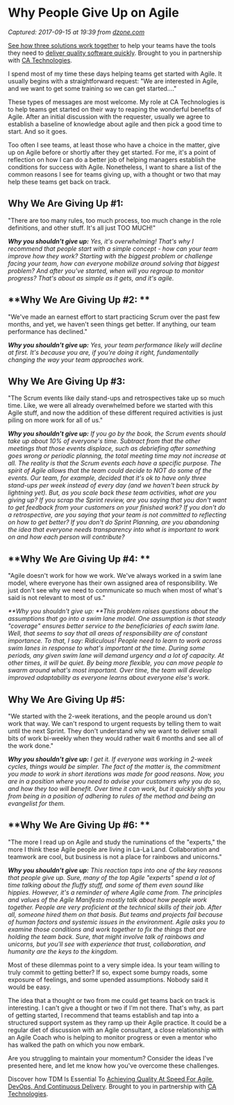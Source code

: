 # Why People Give Up on Agile

_Captured: 2017-09-15 at 19:39 from [dzone.com](https://dzone.com/articles/why-people-give-up-on-agile?edition=326496&utm_source=Daily%20Digest&utm_medium=email&utm_campaign=Daily%20Digest%202017-09-15)_

[See how three solutions work together](https://dzone.com/go?i=204124&u=https%3A%2F%2Fad.doubleclick.net%2Fddm%2Ftrackclk%2FN6040.130331DZONE%2FB11226848.150413346%3Bdc_trk_aid%3D321098505%3Bdc_trk_cid%3D81553809%3Bdc_lat%3D%3Bdc_rdid%3D%3Btag_for_child_directed_treatment%3D) to help your teams have the tools they need to [deliver quality software quickly](https://dzone.com/go?i=204124&u=https%3A%2F%2Fad.doubleclick.net%2Fddm%2Ftrackclk%2FN6040.130331DZONE%2FB11226848.150123399%3Bdc_trk_aid%3D321096583%3Bdc_trk_cid%3D81552442%3Bdc_lat%3D%3Bdc_rdid%3D%3Btag_for_child_directed_treatment%3D). Brought to you in partnership with [CA Technologies](https://dzone.com/go?i=204124&u=https%3A%2F%2Fad.doubleclick.net%2Fddm%2Ftrackclk%2FN6040.130331DZONE%2FB11226848.150413346%3Bdc_trk_aid%3D321098505%3Bdc_trk_cid%3D81553809%3Bdc_lat%3D%3Bdc_rdid%3D%3Btag_for_child_directed_treatment%3D).

I spend most of my time these days helping teams get started with Agile. It usually begins with a straightforward request: "We are interested in Agile, and we want to get some training so we can get started…."

These types of messages are most welcome. My role at CA Technologies is to help teams get started on their way to reaping the wonderful benefits of Agile. After an initial discussion with the requester, usually we agree to establish a baseline of knowledge about agile and then pick a good time to start. And so it goes.

Too often I see teams, at least those who have a choice in the matter, give up on Agile before or shortly after they get started. For me, it's a point of reflection on how I can do a better job of helping managers establish the conditions for success with Agile. Nonetheless, I want to share a list of the common reasons I see for teams giving up, with a thought or two that may help these teams get back on track.

## **Why We Are Giving Up #1:**

"There are too many rules, too much process, too much change in the role definitions, and other stuff. It's all just TOO MUCH!"

_**Why you shouldn't give up:** Yes, it's overwhelming! That's why I recommend that people start with a simple concept - how can your team improve how they work? Starting with the biggest problem or challenge facing your team, how can everyone mobilize around solving that biggest problem? And after you've started, when will you regroup to monitor progress? That's about as simple as it gets, and it's agile._

## **Why We Are Giving Up #2: **

"We've made an earnest effort to start practicing Scrum over the past few months, and yet, we haven't seen things get better. If anything, our team performance has declined."

_**Why you shouldn't give up:** Yes, your team performance likely will decline at first. It's because you are, if you're doing it right, fundamentally changing the way your team approaches work._

## **Why We Are Giving Up #3:**

"The Scrum events like daily stand-ups and retrospectives take up so much time. Like, we were all already overwhelmed before we started with this Agile stuff, and now the addition of these different required activities is just piling on more work for all of us."

_**Why you shouldn't give up:** If you go by the book, the Scrum events should take up about 10% of everyone's time. Subtract from that the other meetings that those events displace, such as debriefing after something goes wrong or periodic planning, the total meeting time may not increase at all. The reality is that the Scrum events each have a specific purpose. The spirit of Agile allows that the team could decide to NOT do some of the events. Our team, for example, decided that it's ok to have only three stand-ups per week instead of every day (and we haven't been struck by lightning yet). But, as you scale back these team activities, what are you giving up? If you scrap the Sprint review, are you saying that you don't want to get feedback from your customers on your finished work? If you don't do a retrospective, are you saying that your team is not committed to reflecting on how to get better? If you don't do Sprint Planning, are you abandoning the idea that everyone needs transparency into what is important to work on and how each person will contribute?_

## **Why We Are Giving Up #4: **

"Agile doesn't work for how we work. We've always worked in a swim lane model, where everyone has their own assigned area of responsibility. We just don't see why we need to communicate so much when most of what's said is not relevant to most of us."

_**Why you shouldn't give up: **This problem raises questions about the assumptions that go into a swim lane model. One assumption is that steady "coverage" ensures better service to the beneficiaries of each swim lane. Well, that seems to say that all areas of responsibility are of constant importance. To that, I say: Ridiculous! People need to learn to work across swim lanes in response to what's important at the time. During some periods, any given swim lane will demand urgency and a lot of capacity. At other times, it will be quiet. By being more flexible, you can move people to swarm around what's most important. Over time, the team will develop improved adaptability as everyone learns about everyone else's work._

## **Why We Are Giving Up #5:**

"We started with the 2-week iterations, and the people around us don't work that way. We can't respond to urgent requests by telling them to wait until the next Sprint. They don't understand why we want to deliver small bits of work bi-weekly when they would rather wait 6 months and see all of the work done."

_**Why you shouldn't give up:** I get it. If everyone was working in 2-week cycles, things would be simpler. The fact of the matter is, the commitment you made to work in short iterations was made for good reasons. Now, you are in a position where you need to advise your customers why you do so, and how they too will benefit. Over time it can work, but it quickly shifts you from being in a position of adhering to rules of the method and being an evangelist for them._

## **Why We Are Giving Up #6: **

"The more I read up on Agile and study the ruminations of the "experts," the more I think these Agile people are living in La-La Land. Collaboration and teamwork are cool, but business is not a place for rainbows and unicorns."

_**Why you shouldn't give up:** This reaction taps into one of the key reasons that people give up. Sure, many of the top Agile "experts" spend a lot of time talking about the fluffy stuff, and some of them even sound like hippies. However, it's a reminder of where _Agile_ came from. The principles and values of the Agile Manifesto mostly talk about how people work together. People are very proficient at the technical skills of their job. After all, someone hired them on that basis. But teams and projects fail because of human factors and systemic issues in the environment. Agile asks you to examine those conditions and work together to fix the things that are holding the team back. Sure, that might involve talk of rainbows and unicorns, but you'll see with experience that trust, collaboration, and humanity are the keys to the kingdom._

Most of these dilemmas point to a very simple idea. Is your team willing to truly commit to getting better? If so, expect some bumpy roads, some exposure of feelings, and some upended assumptions. Nobody said it would be easy.

The idea that a thought or two from me could get teams back on track is interesting. I can't give a thought or two if I'm not there. That's why, as part of getting started, I recommend that teams establish and tap into a structured support system as they ramp up their Agile practice. It could be a regular diet of discussion with an Agile consultant, a close relationship with an Agile Coach who is helping to monitor progress or even a mentor who has walked the path on which you now embark.

Are you struggling to maintain your momentum? Consider the ideas I've presented here, and let me know how you've overcome these challenges.

Discover how TDM Is Essential To [Achieving Quality At Speed For Agile, DevOps, And Continuous Delivery](https://dzone.com/go?i=204125&u=https%3A%2F%2Fad.doubleclick.net%2Fddm%2Ftrackclk%2FN6040.130331DZONE%2FB11226848.150413345%3Bdc_trk_aid%3D321095198%3Bdc_trk_cid%3D81552443%3Bdc_lat%3D%3Bdc_rdid%3D%3Btag_for_child_directed_treatment%3D). Brought to you in partnership with [CA Technologies](https://dzone.com/go?i=204125&u=https%3A%2F%2Fad.doubleclick.net%2Fddm%2Ftrackclk%2FN6040.130331DZONE%2FB11226848.150413345%3Bdc_trk_aid%3D321095198%3Bdc_trk_cid%3D81552443%3Bdc_lat%3D%3Bdc_rdid%3D%3Btag_for_child_directed_treatment%3D).
